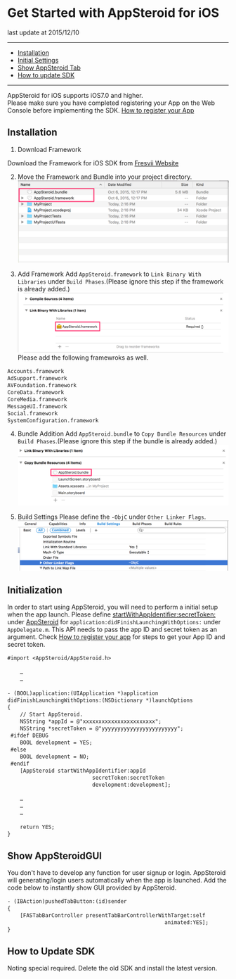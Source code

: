 # Get Started with AppSteroid for iOS 

last update at 2015/12/10

---

- [Installation](#Installation)
- [Initial Settings](#Initialization)
- [Show AppSteroid Tab](#ShowTab)
- [How to update SDK](#HowToUpdate)

---

AppSteroid for iOS supports iOS7.0 and higher.  
Please make sure you have completed registering your App on the Web Console before implementing the SDK. [How to register your App](./2_AppRegistration.md)

## <a name="Installation"> Installation </a>

1. Download Framework

Download the Framework for iOS SDK from [Fresvii Website](https://fresvii.com/downloads)

2. Move the Framework and Bundle into your project directory.
![directory](GetStarted/Images/ss_fresvii_04.png "Framework and Bundle")

3. Add Framework
Add `AppSteroid.framework` to `Link Binary With Libraries` under `Build Phases`.(Please ignore this step if the framework is already added.)
![framework](GetStarted/Images/ss_fresvii_01.png "AppSteroid.framework")
Please add the following framewroks as well.

```
Accounts.framework
AdSupport.framework
AVFoundation.framework
CoreData.framework
CoreMedia.framework
MessageUI.framework
Social.framework
SystemConfiguration.framework
```

4. Bundle Addition
Add `AppSteroid.bundle` to `Copy Bundle Resources` under `Build Phases`.(Please ignore this step if the bundle is already added.)
![bundle](GetStarted/Images/ss_fresvii_02.png "AppSteroid.bundle")

5. Build Settings
Please define the `-ObjC` under `Other Linker Flags`.
![flags](GetStarted/Images/ss_fresvii_03.png "Flags")

## <a name="Initialization"> Initialization </a>

In order to start using AppSteroid, you will need to perform a initial setup when the app launch.
Please define [startWithAppIdentifier:secretToken:](7_Spec.md#AppSteroid.startWithAppIdentifiersecretToken) under [AppSteroid](7_Spec.md#AppSteroid) for `application:didFinishLaunchingWithOptions:` under `AppDelegate.m`.
This API needs to pass the app ID and secret token as an argument. Check [How to register your app](./2_AppRegistration.md) for steps to get your App ID and secret token.

```obj-c
#import <AppSteroid/AppSteroid.h>
                           
    …
    …

- (BOOL)application:(UIApplication *)application
didFinishLaunchingWithOptions:(NSDictionary *)launchOptions
{
    // Start AppSteroid.
    NSString *appId = @"xxxxxxxxxxxxxxxxxxxxxxx";
    NSString *secretToken = @"yyyyyyyyyyyyyyyyyyyyyyyy";
 #ifdef DEBUG
    BOOL development = YES;
 #else
    BOOL development = NO;
 #endif
    [AppSteroid startWithAppIdentifier:appId
                           secretToken:secretToken
                           development:development];
	
	…
	…
	…
	
	return YES;
}
```

## <a name="ShowGUI"> Show AppSteroidGUI </a>

You don't have to develop any function for user signup or login. AppSteroid will generating/login users automatically when the app is launched. Add the code below to instantly show GUI provided by AppSteroid.

```obj-c
- (IBAction)pushedTabButton:(id)sender
{
    [FASTabBarController presentTabBarControllerWithTarget:self
                                                  animated:YES];
}
```

## <a name="HowToUpdate"> How to Update SDK </a>

Noting special required. 
Delete the old SDK and install the latest version.